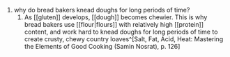 1. why do bread bakers knead doughs for long periods of time?
	1. As [[gluten]] develops, [[dough]] becomes chewier. This is why bread bakers use [[flour|flours]] with relatively high [[protein]] content, and work hard to knead doughs for long periods of time to create crusty, chewy country loaves^[Salt, Fat, Acid, Heat: Mastering the Elements of Good Cooking (Samin Nosrat), p. 126]